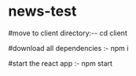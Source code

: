 # news-test

#move to client directory:--
cd client


#download all dependencies :-
npm i

#start the react app :-
npm start
